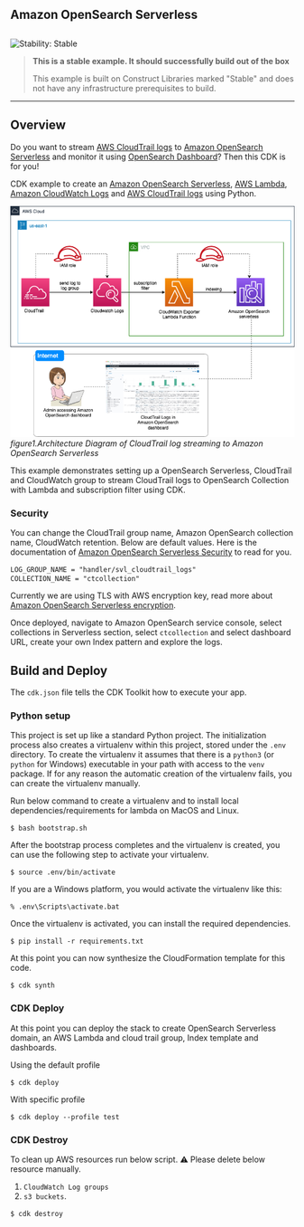 ## Amazon OpenSearch Serverless

## <!--BEGIN STABILITY BANNER-->

![Stability: Stable](https://img.shields.io/badge/stability-Stable-success.svg?style=for-the-badge)

> **This is a stable example. It should successfully build out of the box**
>
> This example is built on Construct Libraries marked "Stable" and does not have any infrastructure prerequisites to build.

---

<!--END STABILITY BANNER-->

## Overview
Do you want to stream [AWS CloudTrail logs](https://docs.aws.amazon.com/awscloudtrail/latest/userguide/cloudtrail-user-guide.html) to [Amazon OpenSearch Serverless](https://aws.amazon.com/opensearch-service/features/serverless/) and monitor it using [OpenSearch Dashboard](https://docs.aws.amazon.com/opensearch-service/latest/developerguide/dashboards.html)? Then this CDK is for you!

CDK example to create an [Amazon OpenSearch Serverless](https://aws.amazon.com/opensearch-service/features/serverless/), [AWS Lambda](https://aws.amazon.com/pm/lambda), [Amazon CloudWatch Logs](https://docs.aws.amazon.com/AmazonCloudWatch/latest/logs/WhatIsCloudWatchLogs.html) and [AWS CloudTrail logs](https://docs.aws.amazon.com/awscloudtrail/latest/userguide/cloudtrail-user-guide.html) using Python.

![](docs/streaming%20cloudtrail%20in%20OpenSearch.png)
_figure1.Architecture Diagram of CloudTrail log streaming to Amazon OpenSearch Serverless_

This example demonstrates setting up a OpenSearch Serverless, CloudTrail and CloudWatch group to stream CloudTrail logs to OpenSearch Collection with Lambda and subscription filter using CDK.

### Security

You can change the CloudTrail group name, Amazon OpenSearch collection name, CloudWatch retention. Below are default values. Here is the documentation of [Amazon OpenSearch Serverless Security](https://docs.aws.amazon.com/opensearch-service/latest/developerguide/serverless-security.html) to read for you.

```
LOG_GROUP_NAME = "handler/svl_cloudtrail_logs"
COLLECTION_NAME = "ctcollection"
```

Currently we are using TLS with AWS encryption key, read more about [Amazon OpenSearch Serverless encryption](https://docs.aws.amazon.com/opensearch-service/latest/developerguide/serverless-encryption.html).

Once deployed, navigate to Amazon OpenSearch service console, select collections in Serverless section, select `ctcollection` and select dashboard URL, create your own Index pattern and explore the logs.

## Build and Deploy

The `cdk.json` file tells the CDK Toolkit how to execute your app.

### Python setup

This project is set up like a standard Python project. The initialization process also creates a virtualenv within this project, stored under the `.env` directory. To create the virtualenv it assumes that there is a `python3` (or `python` for Windows) executable in your path with access to the `venv` package. If for any reason the automatic creation of the virtualenv fails, you can create the virtualenv manually.

Run below command to create a virtualenv and to install local dependencies/requirements for lambda on MacOS and Linux.

```
$ bash bootstrap.sh
```

After the bootstrap process completes and the virtualenv is created, you can use the following step to activate your virtualenv.

```
$ source .env/bin/activate
```

If you are a Windows platform, you would activate the virtualenv like this:

```
% .env\Scripts\activate.bat
```

Once the virtualenv is activated, you can install the required dependencies.

```
$ pip install -r requirements.txt
```

At this point you can now synthesize the CloudFormation template for this code.

```
$ cdk synth
```

### CDK Deploy

At this point you can deploy the stack to create OpenSearch Serverless domain, an AWS Lambda and cloud trail group, Index template and dashboards.

Using the default profile

```
$ cdk deploy
```

With specific profile

```
$ cdk deploy --profile test
```

### CDK Destroy

To clean up AWS resources run below script.
⚠️ Please delete below resource manually.

1. `CloudWatch Log groups`
2. `s3 buckets`.

```
$ cdk destroy
```
